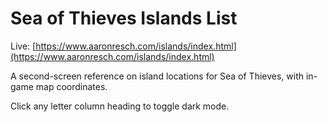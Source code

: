 # Sea of Thieves Islands List

Live: [https://www.aaronresch.com/islands/index.html](https://www.aaronresch.com/islands/index.html)

A second-screen reference on island locations for Sea of Thieves, with in-game map coordinates.

Click any letter column heading to toggle dark mode.